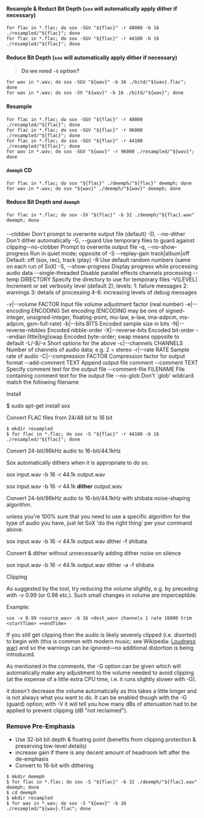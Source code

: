 #### Resample & Reduct Bit Depth (`sox` will automatically apply dither if necessary)

```
for flac in *.flac; do sox -SGV "${flac}" -r 48000 -b 16 ./resampled/"${flac}"; done
for flac in *.flac; do sox -SGV "${flac}" -r 44100 -b 16 ./resampled/"${flac}"; done
```

#### Reduce Bit Depth (`sox` will automatically apply dither if necessary)

> **Do we need `-G` option?**

```
for wav in *.wav; do sox -SGV "${wav}" -b 16 ./bitd/"${wav}.flac"; done
for wav in *.wav; do sox -SV "${wav}" -b 16 ./bitd/"${wav}"; done
```

#### Resample

```
for flac in *.flac; do sox -SGV "${flac}" -r 48000 ./resampled/"${flac}"; done
for flac in *.flac; do sox -SGV "${flac}" -r 96000 ./resampled/"${flac}"; done
for flac in *.flac; do sox -SGV "${flac}" -r 44100 ./resampled/"${flac}"; done
for wav in *.wav; do sox -SGV "${wav}" -r 96000 ./resampled/"${wav}"; done
```

#### `deemph` CD

```
for flac in *.flac; do sox "${flac}" ./deemph/"${flac}" deemph; done
for wav in *.wav; do sox "${wav}" ./deemph/"${wav}" deemph; done
```

#### Reduce Bit Depth and `deemph`

```
for flac in *.flac; do sox -SV "${flac}" -b 32 ./deemph/"${flac}.wav" deemph; done
```

#### 

--clobber                Don't prompt to overwrite output file (default)
-D, --no-dither          Don't dither automatically
-G, --guard              Use temporary files to guard against clipping--no-clobber             Prompt to overwrite output file
-q, --no-show-progress   Run in quiet mode; opposite of -S
--replay-gain track|album|off  Default: off (sox, rec), track (play)
-R                       Use default random numbers (same on each run of SoX)
-S, --show-progress      Display progress while processing audio data
--single-threaded        Disable parallel effects channels processing
--temp DIRECTORY         Specify the directory to use for temporary files
-V[LEVEL]                Increment or set verbosity level (default 2); levels:
                           1: failure messages
                           2: warnings
                           3: details of processing
                           4-6: increasing levels of debug messages

-v|--volume FACTOR       Input file volume adjustment factor (real number)
-e|--encoding ENCODING   Set encoding (ENCODING may be one of signed-integer,
                         unsigned-integer, floating-point, mu-law, a-law,
                         ima-adpcm, ms-adpcm, gsm-full-rate)
-b|--bits BITS           Encoded sample size in bits
-N|--reverse-nibbles     Encoded nibble-order
-X|--reverse-bits        Encoded bit-order
--endian little|big|swap Encoded byte-order; swap means opposite to default
-L/-B/-x                 Short options for the above
-c|--channels CHANNELS   Number of channels of audio data; e.g. 2 = stereo
-r|--rate RATE           Sample rate of audio
-C|--compression FACTOR  Compression factor for output format
--add-comment TEXT       Append output file comment
--comment TEXT           Specify comment text for the output file
--comment-file FILENAME  File containing comment text for the output file
--no-glob                Don't `glob' wildcard match the following filename

Install

 $ sudo apt-get install sox

Convert FLAC files from 24/48 bit to 16 bit

```
$ mkdir resampled
$ for flac in *.flac; do sox -S "${flac}" -r 44100 -b 16 ./resampled/"${flac}"; done
```

Convert 24-bit/96kHz audio to 16-bit/44.1kHz

Sox automatically dithers when it is appropriate to do so.

sox input.wav -b 16 -r 44.1k output.wav

sox input.wav -b 16 -r 44.1k **dither** output.wav

Convert 24-bit/96kHz audio to 16-bit/44.1kHz with shibata noise-shaping algorithm.

unless you're 100% sure that you need to use a specific algorithm for  the type of audio you have, just let SoX 'do the right thing' per your  command above.

sox input.wav -b 16 -r 44.1k output.wav dither -f shibata

Convert & dither without unnecessarily adding dither noise on silence

sox input.wav -b 16 -r 44.1k output.wav dither -a -f shibata

Clipping

As suggested by the tool, try reducing the volume slightly, e.g. by  preceding  with -v 0.99 (or 0.98 etc.).  Such small changes in volume  are imperceptible.  

Example:

```
sox -v 0.99 <source_wav> -b 16 <dest_wav> channels 1 rate 16000 trim <startTime> =<endTime>
```

If you still get clipping then the audio is likely severely clipped  (i.e. disorted) to begin with (this is common with modern music; see  Wikipedia: [Loudness war](http://en.wikipedia.org/wiki/Loudness_war)) and so the warnings can be ignored—no additional distortion is being introduced.

As mentioned in the comments, the -G option can be given which will  automatically make any adjustment to the volume needed to avoid clipping (at the expense of a little extra CPU time, i.e. it runs slightly  slower with -G).

it doesn't decrease the volume automatically as this takes a little  longer and is not always what you want to do. It can be enabled though  with the -G (guard) option; with -V it will tell you how many dBs of  attenuation had to be applied to prevent clipping (dB "not reclaimed").

### Remove Pre-Emphasis

- Use 32-bit bit depth & floating point (benefits from clipping protection & preserving low-level details)
- increase gain if there is any decent amount of headroom left after the de-emphasis
- Convert to 16-bit with dithering

```
$ mkdir deemph
$ for flac in *.flac; do sox -S "${flac}" -b 32 ./deemph/"${flac}.wav" deemph; done
$ cd deemph
$ mkdir resampled
$ for wav in *.wav; do sox -S "${wav}" -b 16 ./resampled/"${wav}.flac"; done
```

